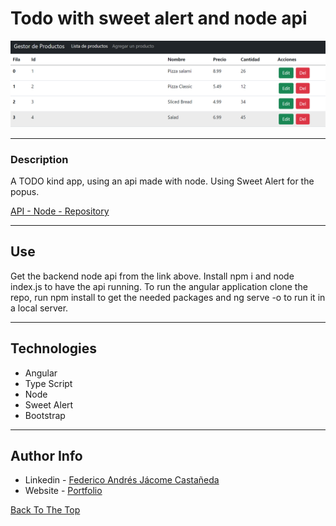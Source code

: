 # Todo with sweet alert and node api

![Project Image](./main_img.png)

---

### Description
A TODO kind app, using an api made with node. Using Sweet Alert for the popus.

[API - Node - Repository](https://github.com/federocky/API-Node-Express)


---

## Use

Get the backend node api from the link above. Install npm i and node index.js to have the api running.
To run the angular application clone the repo, run npm install to get the needed packages and ng serve -o to run it in a local server.

---

## Technologies

- Angular
- Type Script
- Node
- Sweet Alert
- Bootstrap

---
## Author Info

- Linkedin - [Federico Andrés Jácome Castañeda](https://www.linkedin.com/in/federicojacome/)
- Website - [Portfolio](http://fedeandresdeveloper.online/)

[Back To The Top](#read-me-template)
